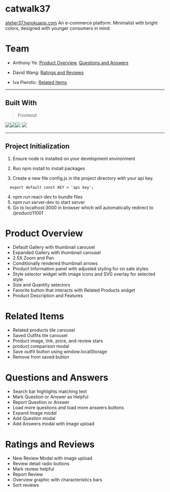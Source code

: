 # catwalk37
[atelier37.herokuapp.com](http://atelier37.herokuapp.com)
An e-commerce platform. Minimalist with bright colors,  designed with younger consumers in mind.

# Team
- Anthony Ye: [Product Overview](#Product-Overview), [Questions and Answers](#Questions-and-Answers)

- David Wang: [Ratings and Reviews](#Ratings-and-Reviews)

- Iva Pierotic: [Related Items](#Related-Items)

---

## Built With
> Frontend

<img src="https://img.shields.io/badge/Framework-React-%2362DAFB?logo=react"/><img src="https://img.shields.io/badge/Bundler-Webpack-%2375AFCC?logo=webpack"/><img src="https://img.shields.io/badge/Framework-Express.js-critical?logo=express"/> <img src="https://img.shields.io/badge/HTTP-Axios-purple"/>

---

## Project Initialization

1. Ensure node is installed on your development environment

2. Run npm install to install packages

3. Create a new file config.js in the project directory with your api key.
```
  export default const KEY = 'api key';
```
4. npm run react-dev to bundle files
5. npm run server-dev to start server
6. Go to localhost:3000 in browser which will automatically redirect to /product/11001

# Product Overview

- Default Gallery with thumbnail carousel
- Expanded Gallery with thumbnail carousel
- 2.5X Zoom and Pan
- Conditionally rendered thumbnail arrows
- Product Information panel with adjusted styling for on sale styles
- Style selector widget with image icons and SVG overlay for selected style
- Size and Quantity selectors
- Favorite button that interacts with Related Products widget
- Product Description and Features

# Related Items

- Related products tile carousel
- Saved Outfits tile carousel
- Product image, link, price, and review stars
- product comparison modal
- Save outfit button using window.localStorage
- Remove from saved button
# Questions and Answers

- Search bar highlights matching text
- Mark Question or Answer as Helpful
- Report Question or Answer
- Load more questions and load more answers buttons
- Expand Image modal
- Add Question modal
- Add Answers modal with image upload

# Ratings and Reviews

- New Review Modal with image upload
- Review detail radio buttons
- Mark review helpful
- Report Review
- Overview graphic with characteristics bars
- Sort reviews

